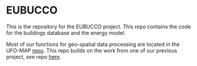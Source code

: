# EUBUCCO

This is the repository for the EUBUCCO project. This repo contains the code for the buildings database and the energy model. 

Most of our functions for geo-spatial data processing are located in the UFO-MAP [repo](https://gitlab.pik-potsdam.de/nikolami/ufo-map). This repo builds on the work from one of our previous project, see repo [here](https://gitlab.pik-potsdam.de/nikolami/learning-from-urban-form-to-predict-building-heights).
